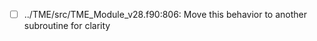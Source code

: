 - [ ] ../TME/src/TME_Module_v28.f90:806:       Move this behavior to another subroutine for clarity
